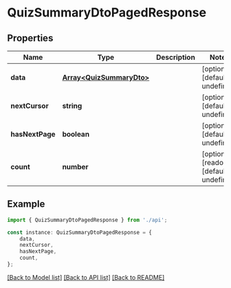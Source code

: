 # QuizSummaryDtoPagedResponse


## Properties

Name | Type | Description | Notes
------------ | ------------- | ------------- | -------------
**data** | [**Array&lt;QuizSummaryDto&gt;**](QuizSummaryDto.md) |  | [optional] [default to undefined]
**nextCursor** | **string** |  | [optional] [default to undefined]
**hasNextPage** | **boolean** |  | [optional] [default to undefined]
**count** | **number** |  | [optional] [readonly] [default to undefined]

## Example

```typescript
import { QuizSummaryDtoPagedResponse } from './api';

const instance: QuizSummaryDtoPagedResponse = {
    data,
    nextCursor,
    hasNextPage,
    count,
};
```

[[Back to Model list]](../README.md#documentation-for-models) [[Back to API list]](../README.md#documentation-for-api-endpoints) [[Back to README]](../README.md)

